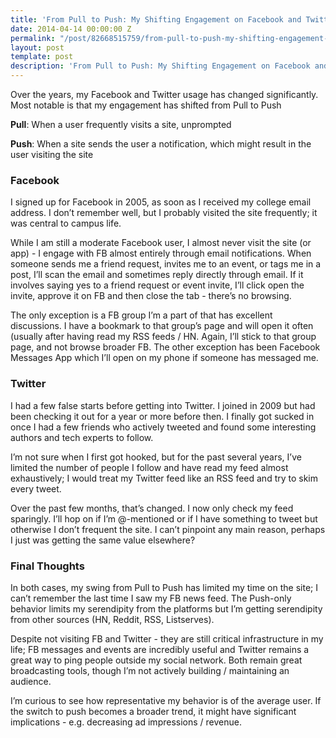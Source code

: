 ```yaml
---
title: 'From Pull to Push: My Shifting Engagement on Facebook and Twitter'
date: 2014-04-14 00:00:00 Z
permalink: "/post/82668515759/from-pull-to-push-my-shifting-engagement-on"
layout: post
template: post
description: 'From Pull to Push: My Shifting Engagement on Facebook and Twitter'
---
```


Over the years, my Facebook and Twitter usage has changed significantly. Most notable is that my engagement has shifted from Pull to Push

**Pull**: When a user frequently visits a site, unprompted

**Push**: When a site sends the user a notification, which might result in the user visiting the site

### Facebook
I signed up for Facebook in 2005, as soon as I received my college email address. I don’t remember well, but I probably visited the site frequently; it was central to campus life.

While I am still a moderate Facebook user, I almost never visit the site (or app) - I engage with FB almost entirely through email notifications. When someone sends me a friend request, invites me to an event, or tags me in a post, I’ll scan the email and sometimes reply directly through email. If it involves saying yes to a friend request or event invite, I’ll click open the invite, approve it on FB and then close the tab - there’s no browsing.

The only exception is a FB group I’m a part of that has excellent discussions. I have a bookmark to that group’s page and will open it often (usually after having read my RSS feeds / HN. Again, I’ll stick to that group page, and not browse broader FB. The other exception has been Facebook Messages App which I’ll open on my phone if someone has messaged me.

### Twitter
I had a few false starts before getting into Twitter. I joined in 2009 but had been checking it out for a year or more before then. I finally got sucked in once I had a few friends who actively tweeted and found some interesting authors and tech experts to follow.

I’m not sure when I first got hooked, but for the past several years, I’ve limited the number of people I follow and have read my feed almost exhaustively; I would treat my Twitter feed like an RSS feed and try to skim every tweet.

Over the past few months, that’s changed. I now only check my feed sparingly. I’ll hop on if I’m @-mentioned or if I have something to tweet but otherwise I don’t frequent the site. I can’t pinpoint any main reason, perhaps I just was getting the same value elsewhere?

### Final Thoughts

In both cases, my swing from Pull to Push has limited my time on the site; I can’t remember the last time I saw my FB news feed. The Push-only behavior limits my serendipity from the platforms but I’m getting serendipity from other sources (HN, Reddit, RSS, Listserves).

Despite not visiting FB and Twitter - they are still critical infrastructure in my life; FB messages and events are incredibly useful and Twitter remains a great way to ping people outside my social network. Both remain great broadcasting tools, though I’m not actively building / maintaining an audience.

I’m curious to see how representative my behavior is of the average user. If the switch to push becomes a broader trend, it might have significant implications - e.g. decreasing ad impressions / revenue.